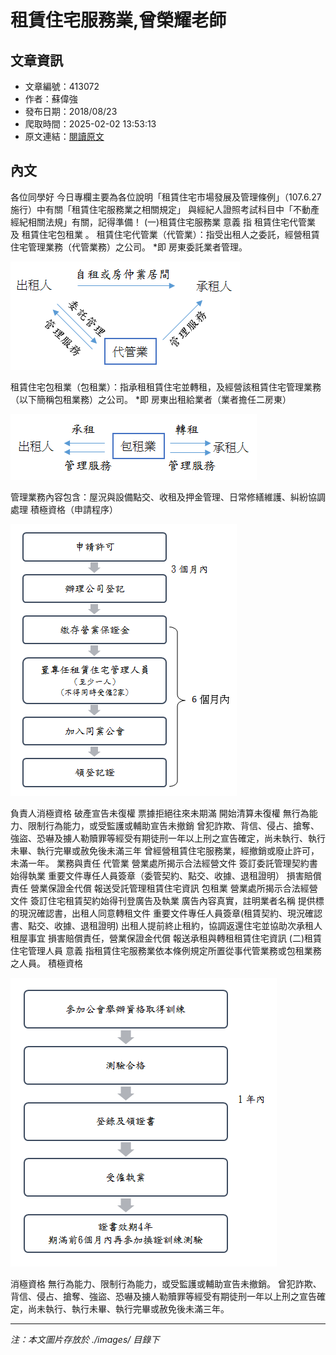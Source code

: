# 租賃住宅服務業,曾榮耀老師

## 文章資訊
- 文章編號：413072
- 作者：蘇偉強
- 發布日期：2018/08/23
- 爬取時間：2025-02-02 13:53:13
- 原文連結：[閱讀原文](https://real-estate.get.com.tw/Columns/detail.aspx?no=413072)

## 內文
各位同學好
今日專欄主要為各位說明「租賃住宅市場發展及管理條例」（107.6.27施行）中有關「租賃住宅服務業之相關規定」
與經紀人證照考試科目中「不動產經紀相關法規」有關，記得準備！
(一)租賃住宅服務業
意義
指
租賃住宅代管業
及
租賃住宅包租業
。
租賃住宅代管業（代管業）：指受出租人之委託，經營租賃住宅管理業務（代管業務）之公司。
*即 房東委託業者管理。

![圖片](./images/413072_2438677161e81f092df67b7912dc8064.png)

租賃住宅包租業（包租業）：指承租租賃住宅並轉租，及經營該租賃住宅管理業務（以下簡稱包租業務）之公司。
*即 房東出租給業者（業者擔任二房東）

![圖片](./images/413072_8b810c2127d5bed4dce4d4a6e1b03937.png)

管理業務內容包含：屋況與設備點交、收租及押金管理、日常修繕維護、糾紛協調處理
積極資格（申請程序）

![圖片](./images/413072_a842060fb8c22f1ebe5ea8726cffaa17.png)

負責人消極資格
破產宣告未復權
票據拒絕往來未期滿
開始清算未復權
無行為能力、限制行為能力，或受監護或輔助宣告未撤銷
曾犯詐欺、背信、侵占、搶奪、強盜、恐嚇及擄人勒贖罪等經受有期徒刑一年以上刑之宣告確定，尚未執行、執行未畢、執行完畢或赦免後未滿三年
曾經營租賃住宅服務業，經撤銷或廢止許可，未滿一年。
業務與責任
代管業
營業處所揭示合法經營文件
簽訂委託管理契約書始得執業
重要文件專任人員簽章（委管契約、點交、收據、退租證明）
損害賠償責任
營業保證金代償
報送受託管理租賃住宅資訊
包租業
營業處所揭示合法經營文件
簽訂住宅租賃契約始得刊登廣告及執業
廣告內容真實，註明業者名稱
提供標的現況確認書，出租人同意轉租文件
重要文件專任人員簽章(租賃契約、現況確認書、點交、收據、退租證明)
出租人提前終止租約，協調返還住宅並協助次承租人租屋事宜
損害賠償責任，營業保證金代償
報送承租與轉租租賃住宅資訊
(二)租賃住宅管理人員
意義
指租賃住宅服務業依本條例規定所置從事代管業務或包租業務之人員。
積極資格

![圖片](./images/413072_92dc735e8b8eba332f5032b26020ddb8.png)

消極資格
無行為能力、限制行為能力，或受監護或輔助宣告未撤銷。
曾犯詐欺、背信、侵占、搶奪、強盜、恐嚇及擄人勒贖罪等經受有期徒刑一年以上刑之宣告確定，尚未執行、執行未畢、執行完畢或赦免後未滿三年。

---
*注：本文圖片存放於 ./images/ 目錄下*
